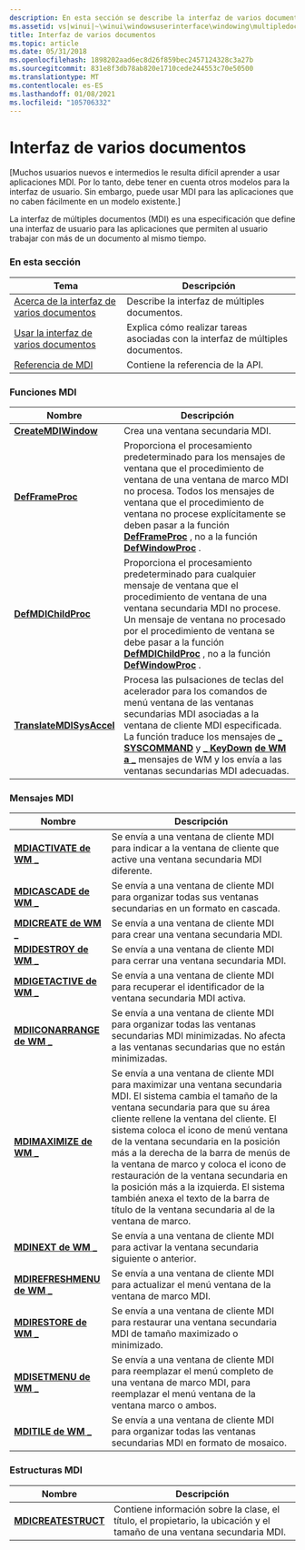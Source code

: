 ```yaml
---
description: En esta sección se describe la interfaz de varios documentos, que es una especificación que define una interfaz de usuario para las aplicaciones que permiten al usuario trabajar con más de un documento al mismo tiempo.
ms.assetid: vs|winui|~\winui\windowsuserinterface\windowing\multipledocumentinterface.htm
title: Interfaz de varios documentos
ms.topic: article
ms.date: 05/31/2018
ms.openlocfilehash: 1898202aad6ec8d26f859bec2457124328c3a27b
ms.sourcegitcommit: 831e8f3db78ab820e1710cede244553c70e50500
ms.translationtype: MT
ms.contentlocale: es-ES
ms.lasthandoff: 01/08/2021
ms.locfileid: "105706332"
---
```

# <a name="multiple-document-interface"></a>Interfaz de varios documentos

\[Muchos usuarios nuevos e intermedios le resulta difícil aprender a usar aplicaciones MDI. Por lo tanto, debe tener en cuenta otros modelos para la interfaz de usuario. Sin embargo, puede usar MDI para las aplicaciones que no caben fácilmente en un modelo existente.\]

La interfaz de múltiples documentos (MDI) es una especificación que define una interfaz de usuario para las aplicaciones que permiten al usuario trabajar con más de un documento al mismo tiempo.

### <a name="in-this-section"></a>En esta sección



| Tema                                                                              | Descripción                                                                               |
|------------------------------------------------------------------------------------|-------------------------------------------------------------------------------------------|
| [Acerca de la interfaz de varios documentos](about-the-multiple-document-interface.md) | Describe la interfaz de múltiples documentos.<br/>                                     |
| [Usar la interfaz de varios documentos](using-the-multiple-document-interface.md) | Explica cómo realizar tareas asociadas con la interfaz de múltiples documentos.<br/> |
| [Referencia de MDI](multiple-document-interface-reference.md)                         | Contiene la referencia de la API.<br/>                                                    |



 

### <a name="mdi-functions"></a>Funciones MDI



| Nombre                                                 | Descripción                                                                                                                                                                                                                                                                                                                                                                |
|------------------------------------------------------|----------------------------------------------------------------------------------------------------------------------------------------------------------------------------------------------------------------------------------------------------------------------------------------------------------------------------------------------------------------------------|
| [**CreateMDIWindow**](/windows/win32/api/winuser/nf-winuser-createmdiwindowa)           | Crea una ventana secundaria MDI. <br/>                                                                                                                                                                                                                                                                                                                                    |
| [**DefFrameProc**](/windows/win32/api/winuser/nf-winuser-defframeproca)                 | Proporciona el procesamiento predeterminado para los mensajes de ventana que el procedimiento de ventana de una ventana de marco MDI no procesa. Todos los mensajes de ventana que el procedimiento de ventana no procese explícitamente se deben pasar a la función [**DefFrameProc**](/windows/win32/api/winuser/nf-winuser-defframeproca) , no a la función [**DefWindowProc**](/windows/desktop/api/winuser/nf-winuser-defwindowproca) . <br/>                              |
| [**DefMDIChildProc**](/windows/win32/api/winuser/nf-winuser-defmdichildproca)           | Proporciona el procesamiento predeterminado para cualquier mensaje de ventana que el procedimiento de ventana de una ventana secundaria MDI no procese. Un mensaje de ventana no procesado por el procedimiento de ventana se debe pasar a la función [**DefMDIChildProc**](/windows/win32/api/winuser/nf-winuser-defmdichildproca) , no a la función [**DefWindowProc**](/windows/desktop/api/winuser/nf-winuser-defwindowproca) . <br/>                                             |
| [**TranslateMDISysAccel**](/windows/win32/api/winuser/nf-winuser-translatemdisysaccel) | Procesa las pulsaciones de teclas del acelerador para los comandos de menú ventana de las ventanas secundarias MDI asociadas a la ventana de cliente MDI especificada. La función traduce los mensajes de [**\_ SYSCOMMAND**](/windows/desktop/menurc/wm-syscommand) y [**\_ KeyDown**](/windows/desktop/inputdev/wm-keydown) [**de WM a \_**](/windows/desktop/inputdev/wm-keyup) mensajes de WM y los envía a las ventanas secundarias MDI adecuadas. <br/> |



 

### <a name="mdi-messages"></a>Mensajes MDI



| Nombre                                            | Descripción                                                                                                                                                                                                                                                                                                                                                                                                                                   |
|-------------------------------------------------|-----------------------------------------------------------------------------------------------------------------------------------------------------------------------------------------------------------------------------------------------------------------------------------------------------------------------------------------------------------------------------------------------------------------------------------------------|
| [**MDIACTIVATE de WM \_**](wm-mdiactivate.md)       | Se envía a una ventana de cliente MDI para indicar a la ventana de cliente que active una ventana secundaria MDI diferente. <br/>                                                                                                                                                                                                                                                                                                                               |
| [**MDICASCADE de WM \_**](wm-mdicascade.md)         | Se envía a una ventana de cliente MDI para organizar todas sus ventanas secundarias en un formato en cascada. <br/>                                                                                                                                                                                                                                                                                                                                                 |
| [**MDICREATE de WM \_**](wm-mdicreate.md)           | Se envía a una ventana de cliente MDI para crear una ventana secundaria MDI. <br/>                                                                                                                                                                                                                                                                                                                                                                        |
| [**MDIDESTROY de WM \_**](wm-mdidestroy.md)         | Se envía a una ventana de cliente MDI para cerrar una ventana secundaria MDI. <br/>                                                                                                                                                                                                                                                                                                                                                                         |
| [**MDIGETACTIVE de WM \_**](wm-mdigetactive.md)     | Se envía a una ventana de cliente MDI para recuperar el identificador de la ventana secundaria MDI activa. <br/>                                                                                                                                                                                                                                                                                                                                                |
| [**MDIICONARRANGE de WM \_**](wm-mdiiconarrange.md) | Se envía a una ventana de cliente MDI para organizar todas las ventanas secundarias MDI minimizadas. No afecta a las ventanas secundarias que no están minimizadas. <br/>                                                                                                                                                                                                                                                                                                  |
| [**MDIMAXIMIZE de WM \_**](wm-mdimaximize.md)       | Se envía a una ventana de cliente MDI para maximizar una ventana secundaria MDI. El sistema cambia el tamaño de la ventana secundaria para que su área cliente rellene la ventana del cliente. El sistema coloca el icono de menú ventana de la ventana secundaria en la posición más a la derecha de la barra de menús de la ventana de marco y coloca el icono de restauración de la ventana secundaria en la posición más a la izquierda. El sistema también anexa el texto de la barra de título de la ventana secundaria al de la ventana de marco. <br/> |
| [**MDINEXT de WM \_**](wm-mdinext.md)               | Se envía a una ventana de cliente MDI para activar la ventana secundaria siguiente o anterior. <br/>                                                                                                                                                                                                                                                                                                                                                        |
| [**MDIREFRESHMENU de WM \_**](wm-mdirefreshmenu.md) | Se envía a una ventana de cliente MDI para actualizar el menú ventana de la ventana de marco MDI. <br/>                                                                                                                                                                                                                                                                                                                                                   |
| [**MDIRESTORE de WM \_**](wm-mdirestore.md)         | Se envía a una ventana de cliente MDI para restaurar una ventana secundaria MDI de tamaño maximizado o minimizado. <br/>                                                                                                                                                                                                                                                                                                                                      |
| [**MDISETMENU de WM \_**](wm-mdisetmenu.md)         | Se envía a una ventana de cliente MDI para reemplazar el menú completo de una ventana de marco MDI, para reemplazar el menú ventana de la ventana marco o ambos. <br/>                                                                                                                                                                                                                                                                                           |
| [**MDITILE de WM \_**](wm-mditile.md)               | Se envía a una ventana de cliente MDI para organizar todas las ventanas secundarias MDI en formato de mosaico. <br/>                                                                                                                                                                                                                                                                                                                                             |



 

### <a name="mdi-structures"></a>Estructuras MDI



| Nombre                                       | Descripción                                                                                               |
|--------------------------------------------|-----------------------------------------------------------------------------------------------------------|
| [**MDICREATESTRUCT**](/windows/win32/api/winuser/ns-winuser-mdicreatestructa) | Contiene información sobre la clase, el título, el propietario, la ubicación y el tamaño de una ventana secundaria MDI. <br/> |



 

 

